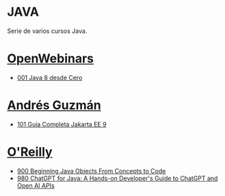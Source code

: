 # JAVA

Serie de varios cursos Java.

# [OpenWebinars](https://openwebinars.net/)

* [001 Java 8 desde Cero](https://github.com/adolfodelarosades/JAVA-NEW/blob/main/temarios/001_Java_8_desde_Cero.md)

# [Andrés Guzmán](https://www.udemy.com/user/andres-guzman-9/)

* [101 Guia Completa Jakarta EE 9](https://www.udemy.com/course/curso-jakartaee-java-ee-9-desde-cero-a-experto/)

# [O'Reilly](https://learning.oreilly.com)

* [900 Beginning Java Objects From Concepts to Code](https://github.com/adolfodelarosades/JAVA-NEW/blob/main/temarios/900_Beginning_Java_Objects.md)
* [980 ChatGPT for Java: A Hands-on Developer's Guide to ChatGPT and Open AI APIs](https://github.com/adolfodelarosades/JAVA-NEW/blob/main/temarios/980_ChatGPT_for_Java.md)
